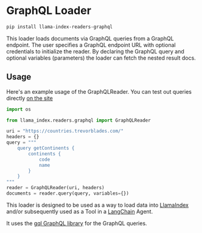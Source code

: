 # GraphQL Loader

```bash
pip install llama-index-readers-graphql
```

This loader loads documents via GraphQL queries from a GraphQL endpoint.
The user specifies a GraphQL endpoint URL with optional credentials to initialize the reader.
By declaring the GraphQL query and optional variables (parameters) the loader can fetch the nested result docs.

## Usage

Here's an example usage of the GraphQLReader.
You can test out queries directly [on the site](https://countries.trevorblades.com/)

```python
import os

from llama_index.readers.graphql import GraphQLReader

uri = "https://countries.trevorblades.com/"
headers = {}
query = """
    query getContinents {
        continents {
            code
            name
        }
    }
"""
reader = GraphQLReader(uri, headers)
documents = reader.query(query, variables={})
```

This loader is designed to be used as a way to load data into [LlamaIndex](https://github.com/run-llama/llama_index/tree/main/llama_index)
and/or subsequently used as a Tool in a [LangChain](https://github.com/hwchase17/langchain) Agent.

It uses the [gql GraphQL library](https://pypi.org/project/gql/) for the GraphQL queries.
